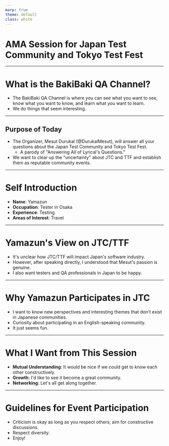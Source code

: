 ```yaml
---
marp: true
theme: default
class: white
---
```


# AMA Session for Japan Test Community and Tokyo Test Fest

---

# What is the BakiBaki QA Channel?
- The BakiBaki QA Channel is where you can see what you want to see, know what you want to know, and learn what you want to learn.
- We do things that seem interesting.

---

## Purpose of Today
- The Organizer, Mesut Durukal (@DurukalMesut), will answer all your questions about the Japan Test Community and Tokyo Test Fest.
    - A parody of "Answering All of Lyrical's Questions."
- We want to clear up the "uncertainty" about JTC and TTF and establish them as reputable community events.

---

# Self Introduction
- **Name**: Yamazun
- **Occupation**: Tester in Osaka
- **Experience**: Testing
- **Areas of Interest**: Travel

---

# Yamazun's View on JTC/TTF
- It's unclear how JTC/TTF will impact Japan's software industry.
- However, after speaking directly, I understood that Mesut's passion is genuine.
- I also want testers and QA professionals in Japan to be happy.

---

# Why Yamazun Participates in JTC
- I want to know new perspectives and interesting themes that don't exist in Japanese communities.
- Curiosity about participating in an English-speaking community.
- It just seems fun.

---

# What I Want from This Session
- **Mutual Understanding**: It would be nice if we could get to know each other constructively.
- **Growth**: I'd like to see it become a great community.
- **Networking**: Let's all get along together.

---

# Guidelines for Event Participation
- Criticism is okay as long as you respect others; aim for constructive discussions.
- Respect diversity.
- Enjoy!